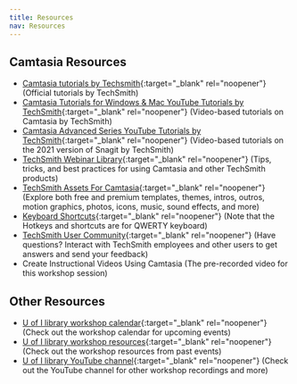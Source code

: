 ```yaml
---
title: Resources
nav: Resources
---
```


## Camtasia Resources
-	[Camtasia tutorials by Techsmith](https://www.techsmith.com/tutorial-camtasia.html){:target="_blank" rel="noopener"} (Official tutorials by TechSmith)
-	[Camtasia Tutorials for Windows & Mac YouTube Tutorials by TechSmith](https://youtube.com/playlist?list=PLDyDYqoIde4B3pQdSSq_PE8E77_QbM46z){:target="_blank" rel="noopener"} (Video-based tutorials on Camtasia by TechSmith)
-	[Camtasia Advanced Series YouTube Tutorials by TechSmith](https://youtube.com/playlist?list=PLDyDYqoIde4ASeOncy-W98OA3wZiRiYfz){:target="_blank" rel="noopener"} (Video-based tutorials on the 2021 version of Snagit by TechSmith)
-	[TechSmith Webinar Library](https://www.techsmith.com/webinar-recordings.html){:target="_blank" rel="noopener"} (Tips, tricks, and best practices for using Camtasia and other TechSmith products)
-	[TechSmith Assets For Camtasia](https://library.techsmith.com/camtasia){:target="_blank" rel="noopener"} (Explore both free and premium templates, themes, intros, outros, motion graphics, photos, icons, music, sound effects, and more)
-	[Keyboard Shortcuts](https://support.techsmith.com/hc/en-us/articles/360058637951-Camtasia-2021-Shortcuts){:target="_blank" rel="noopener"} (Note that the Hotkeys and shortcuts are for QWERTY keyboard)
-	[TechSmith User Community](https://support.techsmith.com/hc/en-us/community/topics){:target="_blank" rel="noopener"} (Have questions? Interact with TechSmith employees and other users to get answers and send your feedback)
-	Create Instructional Videos Using Camtasia (The pre-recorded video for this workshop session)

## Other Resources
- [U of I library workshop calendar](https://www.lib.uidaho.edu/services/workshops/){:target="_blank" rel="noopener"} (Check out the workshop calendar for upcoming events)
- [U of I library workshop resources](https://www.lib.uidaho.edu/services/workshops/resources.html){:target="_blank" rel="noopener"} (Check out the workshop resources from past events)
- [U of I library YouTube channel](https://www.youtube.com/user/UofILibrary){:target="_blank" rel="noopener"} (Check out the YouTube channel for other workshop recordings and more)